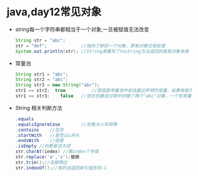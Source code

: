 # java,day12常见对象

-  string每一个字符串都相当于一个对象,一旦被赋值无法改变

   ```java
   String str = "abc";	
   str = "def";				//指向了新的一个对象，原有对象垃圾处理
   System.out.println(str);	//String类重写了tostring方法返回的是其对象本身
   ```

-  常量池

   ```java
   String str1 = "abc";
   String str2 = "abc";
   String str3 = new String("abc");
   str1 == str2;  true 			//原因是常量池中会找最近声明的变量，如果有就不再重新开辟空间
   str1 == str3;	false  	//但在创建该过程中创建了两个"abc"对象，一个在常量池，一个new在堆内存

   ```

-  String 相关判断方法

   ``` java
   .equals
   .equalsIgnoreCase		//忽略大小写相等
   .contains	//包含
   .startWith	//是否以x开头
   .endsWith	//结尾
   .isEmpty	//判断是否为空
   str.charAt(index) //第index个字母
   str.replace('a','z');替换
   str.trim();//去掉两边
   str.indexOf();//有的话返回索引值否则-1
   ```

   ​